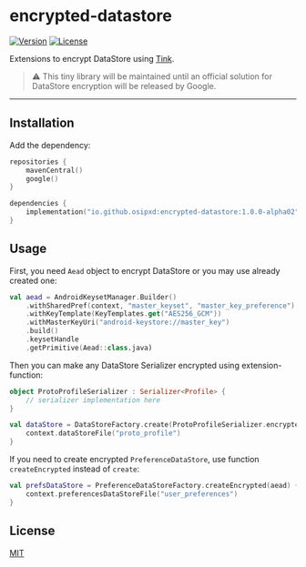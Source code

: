 # encrypted-datastore
[![Version](https://img.shields.io/maven-central/v/io.github.osipxd/encrypted-datastore?style=flat-square)][mavenCentral] [![License](https://img.shields.io/github/license/osipxd/encrypted-datastore?style=flat-square)][license]

Extensions to encrypt DataStore using [Tink].

> :warning: This tiny library will be maintained until an official solution for DataStore encryption will be released by Google.

---

## Installation

Add the dependency:

```kotlin
repositories {
    mavenCentral()
    google()
}

dependencies {
    implementation("io.github.osipxd:encrypted-datastore:1.0.0-alpha02")
}
```

## Usage

First, you need `Aead` object to encrypt DataStore or you may use already created one:

```kotlin
val aead = AndroidKeysetManager.Builder()
    .withSharedPref(context, "master_keyset", "master_key_preference")
    .withKeyTemplate(KeyTemplates.get("AES256_GCM"))
    .withMasterKeyUri("android-keystore://master_key")
    .build()
    .keysetHandle
    .getPrimitive(Aead::class.java)
```

Then you can make any DataStore Serializer encrypted using extension-function:

```kotlin
object ProtoProfileSerializer : Serializer<Profile> {
    // serializer implementation here
}

val dataStore = DataStoreFactory.create(ProtoProfileSerializer.encrypted(aead)) {
    context.dataStoreFile("proto_profile")
}
```

If you need to create encrypted `PreferenceDataStore`, use function `createEncrypted` instead of `create`:

```kotlin
val prefsDataStore = PreferenceDataStoreFactory.createEncrypted(aead) {
    context.preferencesDataStoreFile("user_preferences")
}
```

## License

[MIT][license]


[mavenCentral]: https://search.maven.org/artifact/io.github.osipxd/encrypted-datastore
[license]: LICENSE

[tink]: https://github.com/google/tink
